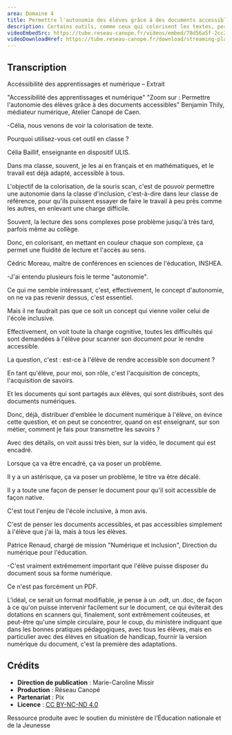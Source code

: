 ```yaml
---
area: Domaine 4
title: Permettre l'autonomie des élèves grâce à des documents accessibles (extrait webinaire)
description: Certains outils, comme ceux qui colorisent les textes, permettent aux élèves à besoins particuliers de rendre les documents plus lisibles et représentent un vrai bénéfice. Mais c'est alors à l'élève qu'incombe cette charge cognitive. Or, une école inclusive ne devrait-elle pas penser des documents accessibles dès le départ, pour tous les élèves ? Avec Cédric Moreau, maître de conférences en sciences du langage, Patrice Renaud, chargé de mission « Numérique et école inclusive » à la Direction du numérique pour l’éducation, et Célia Baillif, enseignante en dispositif ULIS.Extrait du webinaire « Accessibilité des apprentissages et numérique »."
videoEmbedSrc: https://tube.reseau-canope.fr/videos/embed/78d56a5f-2cc2-41e2-88bd-e988de86d933
videoDownloadHref: https://tube.reseau-canope.fr/download/streaming-playlists/hls/videos/78d56a5f-2cc2-41e2-88bd-e988de86d933-1080-fragmented.mp4
---
```


## Transcription

Accéssibilité des apprentissages et numérique – Extrait

"Accessibilité des apprentissages et numérique" "Zoom sur : Permettre l'autonomie des élèves grâce à des documents accessibles" Benjamin Thily, médiateur numérique, Atelier Canopé de Caen.

\-Célia, nous venons de voir la colorisation de texte.

Pourquoi utilisez-vous cet outil en classe ?

Célia Baillif, enseignante en dispositif ULIS.

Dans ma classe, souvent, je les ai en français et en mathématiques, et le travail est déjà adapté, accessible à tous.

L'objectif de la colorisation, de la souris scan, c'est de pouvoir permettre une autonomie dans la classe d'inclusion, c'est-à-dire dans leur classe de référence, pour qu'ils puissent essayer de faire le travail à peu près comme les autres, en enlevant une charge difficile.

Souvent, la lecture des sons complexes pose problème jusqu'à très tard, parfois même au collège.

Donc, en colorisant, en mettant en couleur chaque son complexe, ça permet une fluidité de lecture et l'accès au sens.

Cédric Moreau, maître de conférences en sciences de l'éducation, INSHEA.

\-J'ai entendu plusieurs fois le terme "autonomie".

Ce qui me semble intéressant, c'est, effectivement, le concept d'autonomie, on ne va pas revenir dessus, c'est essentiel.

Mais il ne faudrait pas que ce soit un concept qui vienne voiler celui de l'école inclusive.

Effectivement, on voit toute la charge cognitive, toutes les difficultés qui sont demandées à l'élève pour scanner son document pour le rendre accessible.

La question, c'est : est-ce à l'élève de rendre accessible son document ?

En tant qu'élève, pour moi, son rôle, c'est l'acquisition de concepts, l'acquisition de savoirs.

Et les documents qui sont partagés aux élèves, qui sont distribués, sont des documents numériques.

Donc, déjà, distribuer d'emblée le document numérique à l'élève, on évince cette question, et on peut se concentrer, quand on est enseignant, sur son métier, comment je fais pour transmettre les savoirs ?

Avec des détails, on voit aussi très bien, sur la vidéo, le document qui est encadré.

Lorsque ça va être encadré, ça va poser un problème.

Il y a un astérisque, ça va poser un problème, le titre va être décalé.

Il y a toute une façon de penser le document pour qu'il soit accessible de façon native.

C'est tout l'enjeu de l'école inclusive, à mon avis.

C'est de penser les documents accessibles, et pas accessibles simplement à l'élève que j'ai là, mais à tous les élèves.

Patrice Renaud, chargé de mission "Numérique et inclusion", Direction du numérique pour l'éducation.

\-C'est vraiment extrêmement important que l'élève puisse disposer du document sous sa forme numérique.

Ce n'est pas forcément un PDF.

L'idéal, ce serait un format modifiable, je pense à un .odt, un .doc, de façon à ce qu'on puisse intervenir facilement sur le document, ce qui éviterait des dotations en scanners qui, finalement, sont extrêmement coûteuses, et peut-être qu'une simple circulaire, pour le coup, du ministère indiquant que dans les bonnes pratiques pédagogiques, avec tous les élèves, mais en particulier avec des élèves en situation de handicap, fournir la version numérique du document, c'est la première des adaptations.

## Crédits

- **Direction de publication** : Marie-Caroline Missir
- **Production** : Réseau Canopé
- **Partenariat** : Pix
- **Licence** : [CC BY-NC-ND 4.0](https://creativecommons.org/licenses/by-nc-nd/4.0/deed.fr)

Ressource produite avec le soutien du ministère de l’Éducation nationale et de la Jeunesse
